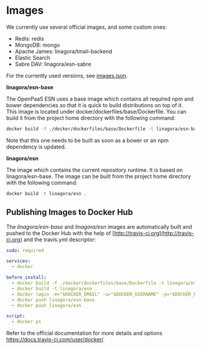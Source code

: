 # Images

We currently use several official images, and some custom ones:

- Redis: redis
- MongoDB: mongo
- Apache James: linagora/tmail-backend
- Elastic Search
- Sabre DAV: linagora/esn-sabre

For the currently used versions, see [images.json](../images.json).

**linagora/esn-base**

The OpenPaaS ESN uses a base image which contains all required npm and bower dependencies so that it is quick to build distributions on top of it.
This image is located under docker/dockerfiles/base/Dockerfile. You can build it from the project home directory with the following command:

``` sh
docker build -f ./docker/dockerfiles/base/Dockerfile -t linagora/esn-base .
```

Note that this one needs to be built as soon as a bower or an npm dependency is updated.

**linagora/esn**

The image which contains the current repository runtime. It is based on linagora/esn-base. The image can be built from the project home directory with the following command:
 
 ```sh
 docker build -t linagora/esn .
 ```

## Publishing Images to Docker Hub

The *linagora/esn-base* and *linagora/esn* images are automatically built and pushed to the Docker Hub with the help of [http://travis-ci.org](http://travis-ci.org) and the travis.yml descriptor:

```yaml
sudo: required

services:
  - docker

before_install:
  - docker build -f ./docker/dockerfiles/base/Dockerfile -t linagora/esn-base .
  - docker build -t linagora/esn .
  - docker login -e="$DOCKER_EMAIL" -u="$DOCKER_USERNAME" -p="$DOCKER_PASSWORD"
  - docker push linagora/esn-base
  - docker push linagora/esn

script:
  - docker ps
```

Refer to the official documentation for more details and options https://docs.travis-ci.com/user/docker/.

